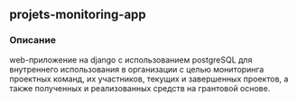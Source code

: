 ## projets-monitoring-app

### Описание
web-приложение на django с использованием postgreSQL для внутреннего использования в организации
с целью мониторинга проектных команд, их участников, текущих и завершенных проектов, 
а также полученных и реализованных средств на грантовой основе.